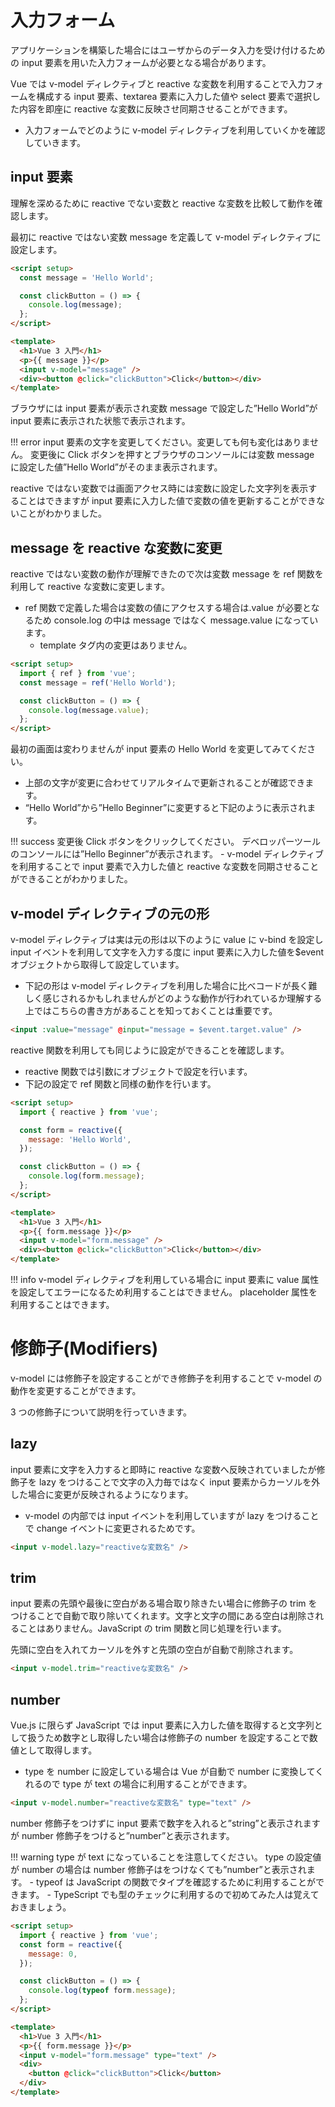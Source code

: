 

# 入力フォーム
アプリケーションを構築した場合にはユーザからのデータ入力を受け付けるための input 要素を用いた入力フォームが必要となる場合があります。

Vue では v-model ディレクティブと reactive な変数を利用することで入力フォームを構成する input 要素、textarea 要素に入力した値や select 要素で選択した内容を即座に reactive な変数に反映させ同期させることができます。
- 入力フォームでどのように v-model ディレクティブを利用していくかを確認していきます。

## input 要素
理解を深めるために reactive でない変数と reactive な変数を比較して動作を確認します。

最初に reactive ではない変数 message を定義して v-model ディレクティブに設定します。
```html
<script setup>
  const message = 'Hello World';

  const clickButton = () => {
    console.log(message);
  };
</script>

<template>
  <h1>Vue 3 入門</h1>
  <p>{{ message }}</p>
  <input v-model="message" />
  <div><button @click="clickButton">Click</button></div>
</template>
```
ブラウザには input 要素が表示され変数 message で設定した”Hello World”が input 要素に表示された状態で表示されます。

!!! error input 要素の文字を変更してください。変更しても何も変化はありません。
    変更後に Click ボタンを押すとブラウザのコンソールには変数 message に設定した値”Hello World”がそのまま表示されます。

reactive ではない変数では画面アクセス時には変数に設定した文字列を表示することはできますが input 要素に入力した値で変数の値を更新することができないことがわかりました。
## message を reactive な変数に変更
reactive ではない変数の動作が理解できたので次は変数 message を ref 関数を利用して reactive な変数に変更します。
- ref 関数で定義した場合は変数の値にアクセスする場合は.value が必要となるため console.log の中は message ではなく message.value になっています。
  - template タグ内の変更はありません。
```html
<script setup>
  import { ref } from 'vue';
  const message = ref('Hello World');

  const clickButton = () => {
    console.log(message.value);
  };
</script>
```
最初の画面は変わりませんが input 要素の Hello World を変更してみてください。
- 上部の文字が変更に合わせてリアルタイムで更新されることが確認できます。
- “Hello World”から”Hello Beginner”に変更すると下記のように表示されます。

!!! success 変更後 Click ボタンをクリックしてください。
    デベロッパーツールのコンソールには”Hello Beginner”が表示されます。
    - v-model ディレクティブを利用することで input 要素で入力した値と reactive な変数を同期させることができることがわかりました。

## v-model ディレクティブの元の形
v-model ディレクティブは実は元の形は以下のように value に v-bind を設定し input イベントを利用して文字を入力する度に input 要素に入力した値を$event オブジェクトから取得して設定しています。
- 下記の形は v-model ディレクティブを利用した場合に比べコードが長く難しく感じされるかもしれませんがどのような動作が行われているか理解する上ではこちらの書き方があることを知っておくことは重要です。
```html
<input :value="message" @input="message = $event.target.value" />
```
reactive 関数を利用しても同じように設定ができることを確認します。
- reactive 関数では引数にオブジェクトで設定を行います。
- 下記の設定で ref 関数と同様の動作を行います。
```html
<script setup>
  import { reactive } from 'vue';

  const form = reactive({
    message: 'Hello World',
  });

  const clickButton = () => {
    console.log(form.message);
  };
</script>

<template>
  <h1>Vue 3 入門</h1>
  <p>{{ form.message }}</p>
  <input v-model="form.message" />
  <div><button @click="clickButton">Click</button></div>
</template>
```

!!! info v-model ディレクティブを利用している場合に input 要素に value 属性を設定してエラーになるため利用することはできません。
    placeholder 属性を利用することはできます。

# 修飾子(Modifiers)
v-model には修飾子を設定することができ修飾子を利用することで v-model の動作を変更することができます。

3 つの修飾子について説明を行っていきます。
## lazy
input 要素に文字を入力すると即時に reactive な変数へ反映されていましたが修飾子を lazy をつけることで文字の入力毎ではなく input 要素からカーソルを外した場合に変更が反映されるようになります。
- v-model の内部では input イベントを利用していますが lazy をつけることで change イベントに変更されるためです。
```html
<input v-model.lazy="reactiveな変数名" />
```
## trim
input 要素の先頭や最後に空白がある場合取り除きたい場合に修飾子の trim をつけることで自動で取り除いてくれます。文字と文字の間にある空白は削除されることはありません。JavaScript の trim 関数と同じ処理を行います。

先頭に空白を入れてカーソルを外すと先頭の空白が自動で削除されます。
```html
<input v-model.trim="reactiveな変数名" />
```
## number
Vue.js に限らず JavaScript では input 要素に入力した値を取得すると文字列として扱うため数字とし取得したい場合は修飾子の number を設定することで数値として取得します。
- type を number に設定している場合は Vue が自動で number に変換してくれるので type が text の場合に利用することができます。
```html
<input v-model.number="reactiveな変数名" type="text" />
```

number 修飾子をつけずに input 要素で数字を入れると”string”と表示されますが number 修飾子をつけると”number”と表示されます。

!!! warning type が text になっていることを注意してください。
    type の設定値が number の場合は number 修飾子はをつけなくても”number”と表示されます。
    - typeof は JavaScript の関数でタイプを確認するために利用することができます。
    - TypeScript でも型のチェックに利用するので初めてみた人は覚えておきましょう。
```html
<script setup>
  import { reactive } from 'vue';
  const form = reactive({
    message: 0,
  });

  const clickButton = () => {
    console.log(typeof form.message);
  };
</script>

<template>
  <h1>Vue 3 入門</h1>
  <p>{{ form.message }}</p>
  <input v-model="form.message" type="text" />
  <div>
    <button @click="clickButton">Click</button>
  </div>
</template>
```
















